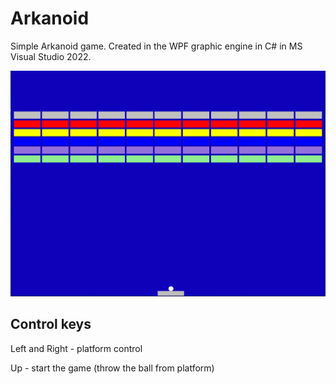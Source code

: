 # Arkanoid

Simple Arkanoid game. Created in the WPF graphic engine in C# in MS Visual Studio 2022.

![screenshot](screenshot.png)

## Control keys

Left and Right - platform control

Up - start the game (throw the ball from platform)
